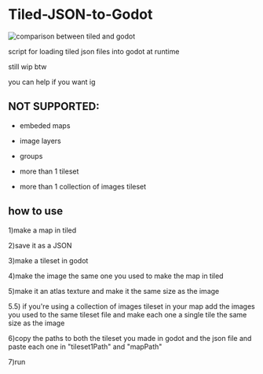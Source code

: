 # Tiled-JSON-to-Godot

![comparison between tiled and godot](benichi.neocities.org/assets/ezgif.com-gif-maker.png)

script for loading tiled json files into godot at runtime

still wip btw

you can help if you want ig


## NOT SUPPORTED:

- embeded maps

- image layers

- groups

- more than 1 tileset

- more than 1 collection of images tileset


## how to use

1)make a map in tiled

2)save it as a JSON

3)make a tileset in godot 

4)make the image the same one you used to make the map in tiled

5)make it an atlas texture and make it the same size as the image

5.5) if you're using a collection of images tileset in your map add the images you used to the same tileset file and make each one a single tile the same size as the image

6)copy the paths to both the tileset you made in godot and the json file and paste each one in "tileset1Path" and "mapPath"

7)run

